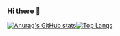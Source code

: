 ### Hi there 👋

[![Anurag's GitHub stats](https://github-readme-stats.vercel.app/api?username=mtcoafun&show_icons=true&hide_title=true&hide_border=true&icon_color=CE1D2D&text_color=718096&bg_color=00000000)](https://github.com/anuraghazra/github-readme-stats)[![Top Langs](https://github-readme-stats.vercel.app/api/top-langs/?username=mtcoafun&layout=compact&hide_title=true&hide_border=true&icon_color=CE1D2D&text_color=718096&bg_color=00000000)](https://github.com/anuraghazra/github-readme-stats)
<!--
**mtcoafun/mtcoafun** is a ✨ _special_ ✨ repository because its `README.md` (this file) appears on your GitHub profile.

Here are some ideas to get you started:

- 🔭 I’m currently working on ...
- 🌱 I’m currently learning ...
- 👯 I’m looking to collaborate on ...
- 🤔 I’m looking for help with ...
- 💬 Ask me about ...
- 📫 How to reach me: ...
- 😄 Pronouns: ...
- ⚡ Fun fact: ...
-->
